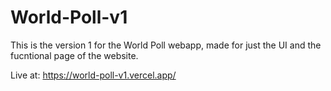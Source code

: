 # World-Poll-v1

This is the version 1 for the World Poll webapp, made for just the UI and the fucntional page of the website.

Live at: https://world-poll-v1.vercel.app/
